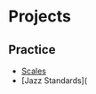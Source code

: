 # Projects

## Practice

- [Scales](https://script.google.com/macros/s/AKfycbwCHdP1HgMGci7fwbBX2uPkcl_RPlAkLRyDIQ3AjR__LchV6nHXTDeC-yKOpMYhf-Qg8A/exec)
- [Jazz Standards](
